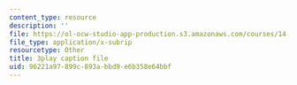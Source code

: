 ```yaml
---
content_type: resource
description: ''
file: https://ol-ocw-studio-app-production.s3.amazonaws.com/courses/14-73-the-challenge-of-world-poverty-spring-2011/96221a97899c893abbd9e6b358e64bbf_LERsET25_l0.srt
file_type: application/x-subrip
resourcetype: Other
title: 3play caption file
uid: 96221a97-899c-893a-bbd9-e6b358e64bbf
---
```


